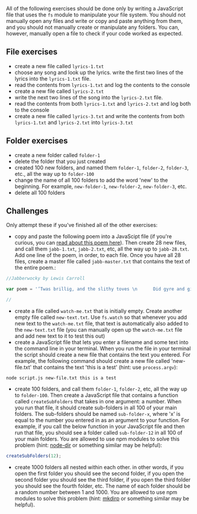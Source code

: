 All of the following exercises should be done only by writing a JavaScript file that uses the `fs` module to manipulate your file system. You should not manually open any files and write or copy and paste anything from them, and you should not manually create or manipulate any folders. You can, however, manually open a file to check if your code worked as expected.

## File exercises
- create a new file called `lyrics-1.txt`
- choose any song and look up the lyrics. write the first two lines of the lyrics into the `lyrics-1.txt` file.
- read the contents from `lyrics-1.txt` and log the contents to the console
- create a new file called `lyrics-2.txt`
- write the next two lines of the song into the `lyrics-2.txt` file.
- read the contents from both `lyrics-1.txt` and `lyrics-2.txt` and log both to the console
- create a new file called `lyrics-3.txt` and write the contents from both `lyrics-1.txt` and `lyrics-2.txt` into `lyrics-3.txt`

## Folder exercises
- create a new folder called `folder-1`
- delete the folder that you just created
- created 100 new folders, and named them `folder-1`, `folder-2`, `folder-3`, etc., all the way up to `folder-100`
- change the name of all 100 folders to add the word 'new' to the beginning. For example, `new-folder-1`, `new-folder-2`, `new-folder-3`, etc.
- delete all 100 folders



## Challenges
Only attempt these if you've finished all of the other exercises:

- copy and paste the following poem into a JavaScipt file (if you're curious, you can [read about this poem here](https://en.wikipedia.org/wiki/Jabberwocky)). Then create 28 new files, and call them `jabb-1.txt`, `jabb-2.txt`, etc, all the way up to `jabb-28.txt`. Add one line of the poem, in order, to each file. Once you have all 28 files, create a master file called `jabb-master.txt` that contains the text of the entire poem.:

```js
//Jabberwocky by Lewis Carroll

var poem = '’Twas brillig, and the slithy toves \n      Did gyre and gimble in the wabe: \nAll mimsy were the borogoves, \n      And the mome raths outgrabe. \n\n“Beware the Jabberwock, my son! \n      The jaws that bite, the claws that catch! \nBeware the Jubjub bird, and shun \n      The frumious Bandersnatch!” \n\nHe took his vorpal sword in hand; \n      Long time the manxome foe he sought— \nSo rested he by the Tumtum tree \n      And stood awhile in thought. \n\nAnd, as in uffish thought he stood, \n      The Jabberwock, with eyes of flame, \nCame whiffling through the tulgey wood, \n      And burbled as it came! \n\nOne, two! One, two! And through and through \n      The vorpal blade went snicker-snack! \nHe left it dead, and with its head \n      He went galumphing back. \n\n“And hast thou slain the Jabberwock? \n      Come to my arms, my beamish boy! \nO frabjous day! Callooh! Callay!” \n      He chortled in his joy. \n\n’Twas brillig, and the slithy toves \n      Did gyre and gimble in the wabe: \nAll mimsy were the borogoves, \n      And the mome raths outgrabe.';

//
```
- create a file called `watch-me.txt` that is initially empty. Create another empty file called `new-text.txt`. Use `fs.watch` so that whenever you add new text to the `watch-me.txt` file, that text is automatically also added to the `new-text.txt` file (you can manually open up the `watch-me.txt` file and add new text to it to test this out)
- create a JavaScript file that lets you enter a filename and some text into the command line in your terminal. When you run the file in your terminal the script should create a new file that contains the text you entered. For example, the following command should create a new file called 'new-file.txt' that contains the text 'this is a test' (hint: use `process.argv`):

```
node script.js new-file.txt this is a test
```
- create 100 folders, and call them `folder-1`, `folder-2`, etc, all the way up to `folder-100`. Then create a JavaScript file that contains a function called `createSubFolders` that takes in one argument: a number. When you run that file, it should create sub-folders in all 100 of your main folders. The sub-folders should be named `sub-folder-x`, where 'x' is equal to the number you entered in as an argument to your function. For example, if you call the below function in your JavaScript file and then run that file, you should see a folder called `sub-folder-12` in all 100 of your main folders. You are allowed to use npm modules to solve this problem (hint: [node-dir](https://www.npmjs.com/package/node-dir) or something similar may be helpful):

```js
createSubFolders(12);
```
- create 1000 folders all nested within each other. in other words, if you open the first folder you should see the second folder, if you open the second folder you should see the third folder, if you open the third folder you should see the fourth folder, etc. The name of each folder should be a random number between 1 and 1000. You are allowed to use npm modules to solve this problem (hint: [mkdirp](https://www.npmjs.com/package/mkdirp) or something similar may be helpful).
